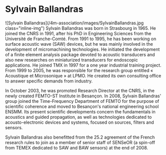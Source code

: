 # Sylvain Ballandras

![Sylvain Ballandras](/4m-association/images/SylvainBallandras.jpg class="inline-img") Sylvain Ballandras was born in Strasbourg in 1965. He joined the CNRS in 1991, after his PhD in Engineering Sciences from the Université de Franche-Comté. From 1991 to 1995, he has been working on surface acoustic wave (SAW) devices, but he was mainly involved in the development of micromachining technologies. He  initiated the development of a finite element analysis package devoted to acoustic transducers and also new researches on miniaturized transducers for endoscopic applications. He joined TMX in 1997 for a one year industrial training project. From 1999 to 2005, he was responsible for the research group entitled « Acoustique et Microsonique » at LPMO. He created its own consulting office to answer specific demands from industry.  
  
In October 2003, he was promoted Research Director at the CNRS, in the newly created FEMTO-ST Institute in Besançon. In 2008, Sylvain Ballandras' group joined the Time-Frequency Department of FEMTO for the purpose of scientific coherence and moved to  Besançon's national engineering school ENSMM. Its present scientific developments concern the fundamentals in acoustics and guided propagation, as well as technologies dedicated to acousto-electronic devices and systems, focused on sources, filters and sensors.  
  
Sylvain Ballandras also benefitted from the 25.2 agreement of the French research rules to join as a member of senior staff of SENSeOR (a spin-off from TEMEX dedicated to SAW and BAW sensors) at the end of 2008.